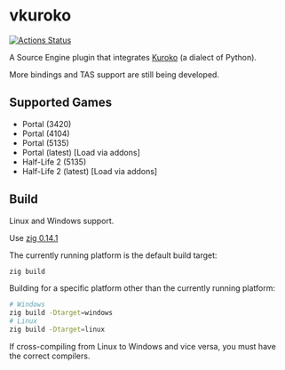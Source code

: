 # vkuroko

[![Actions Status](https://github.com/evanlin96069/vkuroko/actions/workflows/CI.yml/badge.svg)](https://github.com/evanlin96069/vkuroko/actions?query=branch%3Amaster)

A Source Engine plugin that integrates [Kuroko](https://github.com/kuroko-lang/kuroko/) (a dialect of Python).

More bindings and TAS support are still being developed.

## Supported Games
- Portal (3420)
- Portal (4104)
- Portal (5135)
- Portal (latest) [Load via addons]
- Half-Life 2 (5135)
- Half-Life 2 (latest) [Load via addons]

## Build
Linux and Windows support.

Use [zig 0.14.1](https://ziglang.org/download/#release-0.14.1)

The currently running platform is the default build target:

```sh
zig build
```

Building for a specific platform other than the currently running platform:

```sh
# Windows
zig build -Dtarget=windows
# Linux
zig build -Dtarget=linux
```

If cross-compiling from Linux to Windows and vice versa, you must have the correct compilers.
